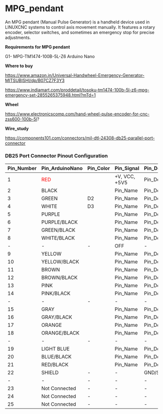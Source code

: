 # MPG_pendant
An MPG pendant (Manual Pulse Generator) is a handheld device used in LINUXCNC systems to control axis movement manually. It features a rotary encoder, selector switches, and sometimes an emergency stop for precise adjustments.





**Requirements for MPG pendant**

G1- MPG-TM1474-100B-5L-Z6
Arduino Nano





**Where to buy**

https://www.amazon.in/Universal-Handwheel-Emergency-Generator-MITSUBISHI/dp/B07CZ7F3Y3

https://www.indiamart.com/proddetail/tosoku-tm1474-100b-5l-z6-mpg-emergency-set-2855265375948.html?mTd=1


**Wheel**

https://www.electronicscomp.com/hand-wheel-pulse-encoder-for-cnc-zss600-100b-5l?





**Wire_study**

https://components101.com/connectors/mil-dtl-24308-db25-parallel-port-connector









### DB25 Port Connector Pinout Configuration


| Pin_Number | Pin_ArduinoNano | Pin_Color  | Pin_Signal  | Pin_Description |
| --- |  --- | --- |  --- | --- |
| 1 | <span style="color:red;">RED</span>  |   | +V, VCC, +5V5  | Pin_Description |
| 2 | BLACK  |   | Pin_Name  | Pin_Description |
| 3 | GREEN  |D2| Pin_Name  | Pin_Description |
| 4 | WHITE  |D3| Pin_Name  | Pin_Description |
| 5 | PURPLE  |   | Pin_Name  | Pin_Description |
| 6 | PURPLE/BLACK  |   | Pin_Name  | Pin_Description |
| 7 | GREEN/BLACK  |   | Pin_Name  | Pin_Description |
| 8 | WHITE/BLACK  |   | Pin_Name  | Pin_Description |
|-|-|-| OFF  | - |
| 9 | YELLOW  |   | Pin_Name  | Pin_Description |
| 10 | YELLOW/BLACK  |   | Pin_Name  | Pin_Description |
| 11 | BROWN  |   | Pin_Name  | Pin_Description |
| 12 | BROWN/BLACK  |   | Pin_Name  | Pin_Description |
| 13 | PINK  |   | Pin_Name  | Pin_Description |
| 14 | PINK/BLACK |   | Pin_Name  | Pin_Description |
|-|-|-| -  |-|
| 15 | GRAY  |   | Pin_Name  | Pin_Description |
| 16 | GRAY/BLACK  |   | Pin_Name  | Pin_Description |
| 17 | ORANGE  |   | Pin_Name  | Pin_Description |
| 18 | ORANGE/BLACK |   | Pin_Name  | Pin_Description |
|-|-|-| -  |-|
| 19 | LIGHT BLUE   |   | Pin_Name  | Pin_Description |
| 20 | BLUE/BLACK   |   | Pin_Name  | Pin_Description |
| 21 | RED/BLACK   |   | Pin_Name  | Pin_Description |
| 22 | SHIELD   |-| -| GND/SHIELD |
|-|-|-| -  |-|
| 23 | Not Connected   |-| -| - |
| 24 | Not Connected   |-| -| - |
| 25 | Not Connected   |-| -| - |

	


